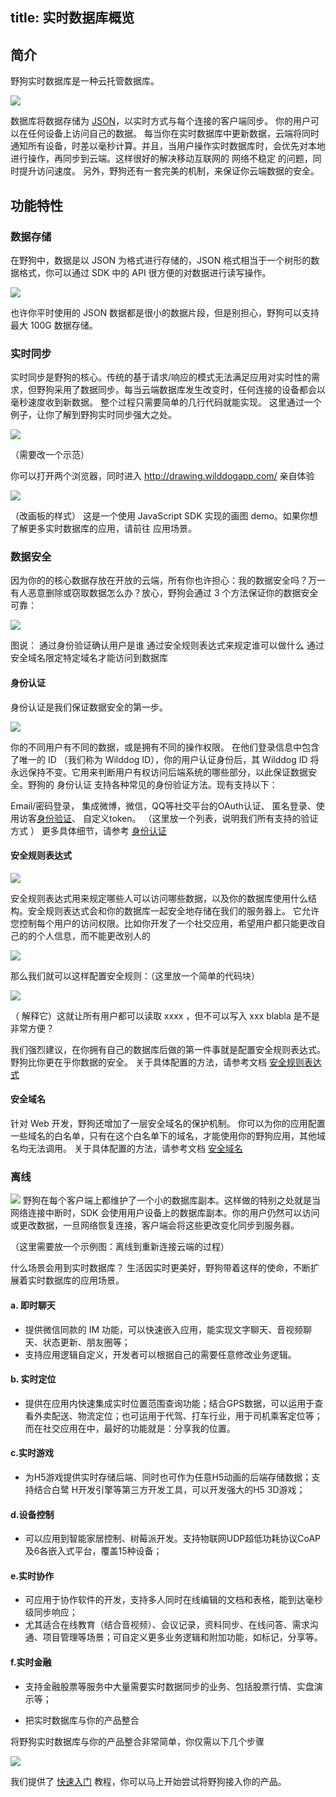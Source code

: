 title: 实时数据库概览
---

## 简介

野狗实时数据库是一种云托管数据库。

![][image-1]

数据库将数据存储为 [JSON](http://daringfireball.net/projects/markdown/syntax)，以实时方式与每个连接的客户端同步。 你的用户可以在任何设备上访问自己的数据。
每当你在实时数据库中更新数据，云端将同时通知所有设备，时差以毫秒计算。并且，当用户操作实时数据库时，会优先对本地进行操作，再同步到云端。这样很好的解决移动互联网的 网络不稳定 的问题，同时提升访问速度。
另外，野狗还有一套完美的机制，来保证你云端数据的安全。

## 功能特性

### 数据存储

在野狗中，数据是以 JSON 为格式进行存储的，JSON 格式相当于一个树形的数据格式，你可以通过 SDK 中的 API 很方便的对数据进行读写操作。

![][image-2]

也许你平时使用的 JSON 数据都是很小的数据片段，但是别担心，野狗可以支持最大 100G 数据存储。

### 实时同步

实时同步是野狗的核心。传统的基于请求/响应的模式无法满足应用对实时性的需求，但野狗采用了数据同步。每当云端数据库发生改变时，任何连接的设备都会以毫秒速度收到新数据。 整个过程只需要简单的几行代码就能实现。
这里通过一个例子，让你了解到野狗实时同步强大之处。

![][image-3]


（需要改一个示范）

你可以打开两个浏览器，同时进入 http://drawing.wilddogapp.com/  亲自体验

![][image-4]

（改画板的样式）
这是一个使用 JavaScript SDK 实现的画图 demo。如果你想了解更多实时数据库的应用，请前往 应用场景。

### 数据安全

因为你的的核心数据存放在开放的云端，所有你也许担心：我的数据安全吗？万一有人恶意删除或窃取数据怎么办？放心，野狗会通过 3 个方法保证你的数据安全可靠：

![][image-5]


图说：
通过身份验证确认用户是谁
通过安全规则表达式来规定谁可以做什么
通过安全域名限定特定域名才能访问到数据库

#### 身份认证

身份认证是我们保证数据安全的第一步。

![][image-6]

你的不同用户有不同的数据，或是拥有不同的操作权限。
在他们登录信息中包含了唯一的 ID （我们称为 Wilddog ID），你的用户认证身份后，其 Wilddog ID 将永远保持不变。它用来判断用户有权访问后端系统的哪些部分，以此保证数据安全。野狗的  身份认证  支持各种常见的身份验证方法。现有支持以下：

Email/密码登录，
集成微博，微信，QQ等社交平台的OAuth认证、
匿名登录、使用访客[身份验证]()、
自定义token。
（这里放一个列表，说明我们所有支持的验证方式 ）
更多具体细节，请参考 [身份认证]()

#### 安全规则表达式

![][image-7]

安全规则表达式用来规定哪些人可以访问哪些数据，以及你的数据库使用什么结构。安全规则表达式会和你的数据库一起安全地存储在我们的服务器上。
它允许您控制每个用户的访问权限。比如你开发了一个社交应用，希望用户都只能更改自己的的个人信息，而不能更改别人的

![][image-8]

那么我们就可以这样配置安全规则：（这里放一个简单的代码块）

![][image-9]

（ 解释它）这就让所有用户都可以读取 xxxx ，但不可以写入  xxx blabla  是不是非常方便？

我们强烈建议，在你拥有自己的数据库后做的第一件事就是配置安全规则表达式。野狗比你更在乎你数据的安全。
关于具体配置的方法，请参考文档 [安全规则表达式]()

#### 安全域名

针对 Web 开发，野狗还增加了一层安全域名的保护机制。
你可以为你的应用配置一些域名的白名单，只有在这个白名单下的域名，才能使用你的野狗应用，其他域名均无法调用。
关于具体配置的方法，请参考文档 [安全域名]()

### 离线

![][image-10]
野狗在每个客户端上都维护了一个小的数据库副本。这样做的特别之处就是当网络连接中断时，SDK 会使用用户设备上的数据库副本。你的用户仍然可以访问或更改数据，一旦网络恢复连接，客户端会将这些更改变化同步到服务器。


（这里需要放一个示例图：离线到重新连接云端的过程）

什么场景会用到实时数据库？
生活因实时更美好，野狗带着这样的使命，不断扩展着实时数据库的应用场景。

#### a. 即时聊天

- 提供微信同款的 IM 功能，可以快速嵌入应用，能实现文字聊天、音视频聊天、状态更新、朋友圈等；
- 支持应用逻辑自定义，开发者可以根据自己的需要任意修改业务逻辑。

#### b. 实时定位

- 提供在应用内快速集成实时位置范围查询功能；结合GPS数据，可以运用于查看外卖配送、物流定位；也可运用于代驾、打车行业，用于司机乘客定位等；而在社交应用在中，最好的功能就是：分享我的位置。

#### c.实时游戏

- 为H5游戏提供实时存储后端、同时也可作为任意H5动画的后端存储数据；支持结合白鹭 H开发引擎等第三方开发工具，可以开发强大的H5 3D游戏；

#### d.设备控制

- 可以应用到智能家居控制、树莓派开发。支持物联网UDP超低功耗协议CoAP及6各嵌入式平台，覆盖15种设备；

#### e.实时协作

- 可应用于协作软件的开发，支持多人同时在线编辑的文档和表格，能到达毫秒级同步响应；
- 尤其适合在线教育（结合音视频）、会议记录，资料同步、在线问答、需求沟通、项目管理等场景；可自定义更多业务逻辑和附加功能，如标记，分享等。

#### f.实时金融

- 支持金融股票等服务中大量需要实时数据同步的业务、包括股票行情、实盘演示等；


- 把实时数据库与你的产品整合

将野狗实时数据库与你的产品整合非常简单，你仅需以下几个步骤

![][image-11]

我们提供了 [快速入门]() 教程，你可以马上开始尝试将野狗接入你的产品。



[image-1]:	http://7u2r36.com1.z0.glb.clouddn.com/16-8-18/26509794.jpg
[image-2]:	http://7u2r36.com1.z0.glb.clouddn.com/16-8-18/41967848.jpg
[image-3]:	http://7u2r36.com1.z0.glb.clouddn.com/16-8-18/91691674.jpg
[image-4]:	http://7u2r36.com1.z0.glb.clouddn.com/16-8-18/55607911.jpg
[image-5]:	http://7u2r36.com1.z0.glb.clouddn.com/16-8-18/43298064.jpg
[image-6]:	http://7u2r36.com1.z0.glb.clouddn.com/16-8-18/33196242.jpg
[image-7]:	http://7u2r36.com1.z0.glb.clouddn.com/16-8-18/42457934.jpg
[image-8]:	http://7u2r36.com1.z0.glb.clouddn.com/16-8-18/71674491.jpg
[image-9]:	http://7u2r36.com1.z0.glb.clouddn.com/16-8-18/55654759.jpg
[image-10]:	http://7u2r36.com1.z0.glb.clouddn.com/16-8-18/65615087.jpg
[image-11]:	http://7u2r36.com1.z0.glb.clouddn.com/16-8-18/9811229.jpg